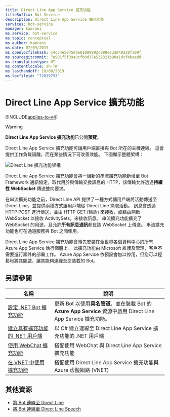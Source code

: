 ```yaml
---
title: Direct Line App Service 擴充功能
titleSuffix: Bot Service
description: Direct Line App Service 擴充功能
services: bot-service
manager: kamrani
ms.service: bot-service
ms.topic: conceptual
ms.author: kamrani
ms.date: 07/09/2019
ms.openlocfilehash: c4c54e50450ae81098992c880e23a049229fa09f
ms.sourcegitcommit: 7e901f5f39a0cfb0d37e532321b90a1dcf4baadd
ms.translationtype: HT
ms.contentlocale: zh-TW
ms.lasthandoff: 10/08/2019
ms.locfileid: "72039753"
---
```

# <a name="direct-line-app-service-extension"></a>Direct Line App Service 擴充功能

[!INCLUDE[applies-to-v4](includes/applies-to.md)]

> [!WARNING]
> **Direct Line App Service 擴充功能**已公開**預覽**。  

Direct Line App Service 擴充功能可讓用戶端直接與 Bot 所在的主機連線。 這會提供工作負載隔離，而在某些情況下可改善效能。 下圖顯示整體架構：

![Direct Line 擴充功能架構](./media/channels/direct-line-extension-architecture.png)

Direct Line App Service 擴充功能會將一組新的串流擴充功能新增至 Bot Framework 通訊協定，取代用於與傳輸交換訊息的 HTTP，該傳輸允許透過**持續性 WebSocket** 傳送雙向要求。

在串流擴充功能之前，Direct Line API 提供了一種方式讓用戶端將活動傳送至 Direct Line，並提供兩種方式讓用戶端從 Direct Line 擷取活動。 訊息會透過 HTTP POST 進行傳送，並由 HTTP GET (輪詢) 來接收，或藉由開啟 WebSocket 以接收 ActivitySets，來接收訊息。
串流擴充功能擴充了 WebSocket 的用途，且允許**所有訊息通訊**都在該 WebSocket 上傳送。 串流擴充功能也可在通道服務與 Bot 之間使用。

Direct Line App Service 擴充功能會預先安裝在全世界各個資料中心的所有 Azure App Service 執行個體上。 此擴充功能由 Microsoft 維護及管理，客戶不需要進行額外的部署工作。 Azure App Service 依預設會加以停用，但您可以輕鬆地將其開啟，讓其能夠連線至您裝載的 Bot。


## <a name="see-also"></a>另請參閱

|名稱|說明|
|---|---|
|[設定 .NET Bot 擴充功能](bot-service-channel-directline-extension-net-bot.md)|更新 Bot 以使用**具名管道**，並在裝載 Bot 的 **Azure App Service** 資源中啟用 Direct Line App Service 擴充功能。  |
|[建立具有擴充功能的 .NET 用戶端](bot-service-channel-directline-extension-net-client.md)|以 C# 建立連線至 Direct Line App Service 擴充功能的 .NET 用戶端|
|[使用 WebChat 擴充功能](bot-service-channel-directline-extension-webchat-client.md)|搭配使用 WebChat 與 Direct Line App Service 擴充功能|
|[在 VNET 中使用擴充功能](bot-service-channel-directline-extension-vnet.md)|搭配使用 Direct Line App Service 擴充功能與 Azure 虛擬網路 (VNET)|

## <a name="addtional-resources"></a>其他資源

- [將 Bot 連線至 Direct Line](bot-service-channel-connect-directline.md)
- [將 Bot 連線至 Direct Line Speech](bot-service-channel-connect-directlinespeech.md)
